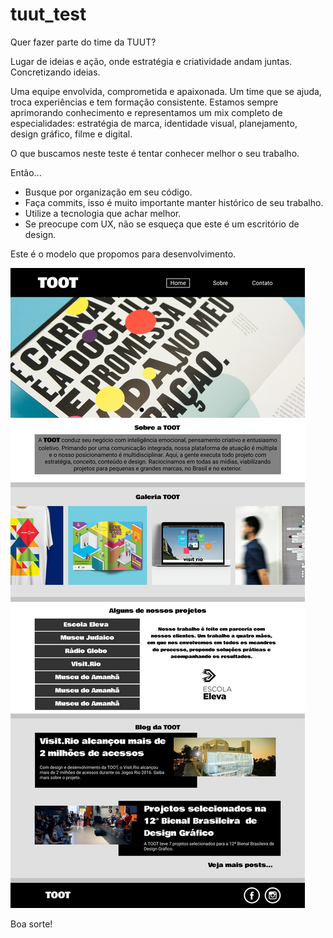 # tuut_test

Quer fazer parte do time da TUUT?

Lugar de ideias e ação, onde estratégia e criatividade andam juntas.
Concretizando ideias.

Uma equipe envolvida, comprometida e apaixonada. Um time que se ajuda, troca experiências e tem formação consistente. Estamos sempre aprimorando conhecimento e representamos um mix completo de especialidades: estratégia de marca, identidade visual, planejamento, design gráfico, filme e digital.

O que buscamos neste teste é tentar conhecer melhor o seu trabalho.

Então...

- Busque por organização em seu código.
- Faça commits, isso é muito importante manter histórico de seu trabalho.
- Utilize a tecnologia que achar melhor.
- Se preocupe com UX, não se esqueça que este é um escritório de design.

Este é o modelo que propomos para desenvolvimento.

![alt text](/Desktop.png)

Boa sorte!
